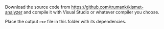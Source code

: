 Download the source code from https://github.com/trumank/kismet-analyzer and compile it with Visual Studio or whatever compiler you choose.

Place the output `exe` file in this folder with its dependencies.